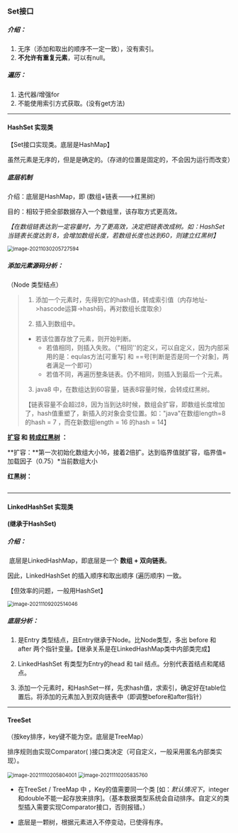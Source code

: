 ### Set接口

##### 介绍：

1. 无序（添加和取出的顺序不一定一致），没有索引。
2. **不允许有重复元素**，可以有null。

##### 遍历：

1. 迭代器/增强for
2. 不能使用索引方式获取。(没有get方法)



---

#### HashSet 实现类

【Set接口实现类。底层是HashMap】

​	虽然元素是无序的，但是是确定的。（存进的位置是固定的，不会因为运行而改变）

##### 底层机制

介绍：底层是HashMap，即 (数组+链表--->红黑树)

目的：相较于把全部数据存入一个数组里，该存取方式更高效。

*【在数组链表达到一定容量时，为了更高效，决定把链表改成树。如：HashSet 当链表长度达到 8，会增加数组长度，若数组长度也达到60，则建立红黑树】*

<img src="C:\Users\10275\AppData\Roaming\Typora\typora-user-images\image-20211030205727594.png" alt="image-20211030205727594" style="zoom:80%;" />

##### 添加元素源码分析：

（Node 类型结点）

>
>1. 添加一个元素时，先得到它的hash值，转成索引值（内存地址->hascode运算->hash码，再对数组长度取余）
>
>2. 插入到数组中。
>
>   - 若该位置存放了元素，则开始判断。
>     - 若值相同，则插入失败。（"相同''的定义，可以自定义，因为内部采用的是：equlas方法[可重写] 和 ==号[判断是否是同一个对象]，两者满足一个即可）
>     - 若值不同，再遍历整条链表。仍不相同，则插入到最后一个元素。
>
>3. java8 中，在数组达到60容量，链表8容量时候，会转成红黑树。
>
>   【链表容量不会超过8，因为当到达8时候，数组会扩容，即数组长度增加了，hash值重塑了，新插入的对象会变位置。如："java"在数组length=8的hash =  7 ，而在新数组length = 16 的hash = 14】



**<u>扩容</u> 和 <u>转成红黑树</u> ：**

**扩容：**第一次初始化数组大小16，接着2倍扩。达到临界值就扩容，临界值=加载因子（0.75）*当前数组大小

**红黑树：**

```java


```





---

#### LinkedHashSet 实现类

 **(继承于HashSet)**

##### 介绍：

​	底层是LinkedHashMap，即底层是一个 **数组 + 双向链表**。

因此，LinkedHashSet 的插入顺序和取出顺序 (遍历顺序) 一致。

【但效率的问题，一般用HashSet】

<img src="C:\Users\10275\AppData\Roaming\Typora\typora-user-images\image-20211109202514046.png" alt="image-20211109202514046" style="zoom:80%;" />



##### 底层分析：

1. 是Entry 类型结点，且Entry继承于Node。比Node类型，多出 before 和 after 两个指针变量。【继承关系是在LinkedHashMap类中内部类完成】

2. LinkedHashSet 有类型为Entry的head 和 tail 结点。分别代表首结点和尾结点。
3. 添加一个元素时，和HashSet一样，先求hash值，求索引，确定好在table位置后。将添加的元素加入到双向链表中（即调整before和after指针）



---

#### TreeSet

 （按key排序，key键不能为空。底层是TreeMap）

排序规则由实现Comparator( )接口类决定（可自定义，一般采用匿名内部类实现）。

<img src="C:\Users\10275\AppData\Roaming\Typora\typora-user-images\image-20211110205804001.png" alt="image-20211110205804001" style="zoom:80%;" />

<img src="C:\Users\10275\AppData\Roaming\Typora\typora-user-images\image-20211110205835760.png" alt="image-20211110205835760" style="zoom:80%;" />



- 在TreeSet / TreeMap 中 ，Key的值需要同一个类 [如：*默认情况下*，integer和double不能一起存放来排序]。（基本数据类型系统会自动排序。自定义的类型插入需要实现Comparator接口，否则报错。）

- 底层是一颗树，根据元素进入不停变动，已使得有序。

